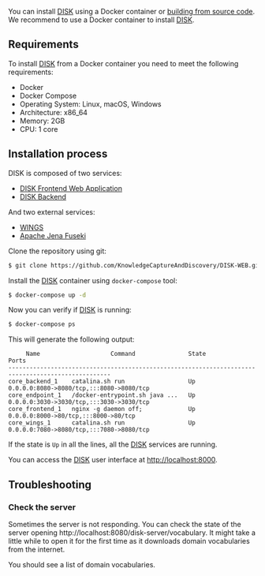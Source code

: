 You can install [DISK](https://disk.isi.edu) using a Docker container or [building from source code](https://github.com/KnowledgeCaptureAndDiscovery/DISK-WEB/building.md).
We recommend to use a Docker container to install [DISK](https://disk.isi.edu).

## Requirements

To install [DISK](https://disk.isi.edu) from a Docker container you need to meet the following requirements:

- Docker
- Docker Compose
- Operating System: Linux, macOS, Windows
- Architecture: x86_64
- Memory: 2GB
- CPU: 1 core

## Installation process

DISK is composed of two services:

- [DISK Frontend Web Application](https://hub.docker.com/repository/docker/ikcap/disk_frontend)
- [DISK Backend](https://hub.docker.com/repository/docker/ikcap/disk_backend)

And two external services:

- [WINGS](https://hub.docker.com/repository/docker/ikcap/disk_backend)
- [Apache Jena Fuseki](https://jena.apache.org/documentation/fuseki2/)

Clone the repository using git:

```bash
$ git clone https://github.com/KnowledgeCaptureAndDiscovery/DISK-WEB.git
```

Install the [DISK](https://disk.isi.edu) container using `docker-compose` tool:

```bash
$ docker-compose up -d
```

Now you can verify if [DISK](https://disk.isi.edu) is running:

```bash
$ docker-compose ps
```

This will generate the following output:

```
     Name                    Command               State                    Ports
---------------------------------------------------------------------------------------------------
core_backend_1    catalina.sh run                  Up      0.0.0.0:8080->8080/tcp,:::8080->8080/tcp
core_endpoint_1   /docker-entrypoint.sh java ...   Up      0.0.0.0:3030->3030/tcp,:::3030->3030/tcp
core_frontend_1   nginx -g daemon off;             Up      0.0.0.0:8000->80/tcp,:::8000->80/tcp
core_wings_1      catalina.sh run                  Up      0.0.0.0:7080->8080/tcp,:::7080->8080/tcp
```

If the state is `Up` in all the lines, all the [DISK](https://disk.isi.edu) services are running.

You can access the [DISK](https://disk.isi.edu) user interface at [http://localhost:8000](http://localhost:8000).

## Troubleshooting

### Check the server

Sometimes the server is not responding. You can check the state of the server opening http://localhost:8080/disk-server/vocabulary. It might take a little while to open it for the first time as it downloads domain vocabularies from the internet.

You should see a list of domain vocabularies.
